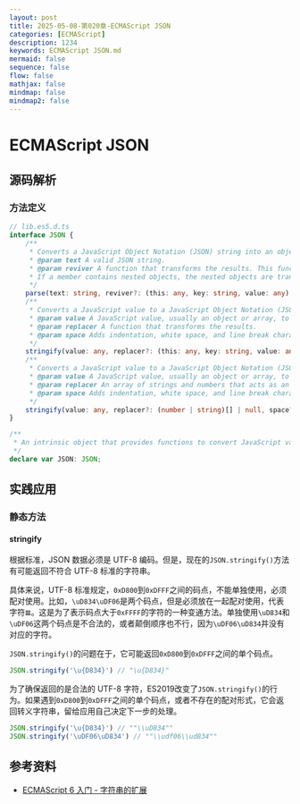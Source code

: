 ```yaml
---
layout: post
title: 2025-05-08-第020章-ECMAScript JSON
categories: [ECMAScript]
description: 1234
keywords: ECMAScript JSON.md
mermaid: false
sequence: false
flow: false
mathjax: false
mindmap: false
mindmap2: false
---
```

# ECMAScript JSON

## 源码解析

### 方法定义

```ts
// lib.es5.d.ts
interface JSON {
    /**
     * Converts a JavaScript Object Notation (JSON) string into an object.
     * @param text A valid JSON string.
     * @param reviver A function that transforms the results. This function is called for each member of the object.
     * If a member contains nested objects, the nested objects are transformed before the parent object is.
     */
    parse(text: string, reviver?: (this: any, key: string, value: any) => any): any;
    /**
     * Converts a JavaScript value to a JavaScript Object Notation (JSON) string.
     * @param value A JavaScript value, usually an object or array, to be converted.
     * @param replacer A function that transforms the results.
     * @param space Adds indentation, white space, and line break characters to the return-value JSON text to make it easier to read.
     */
    stringify(value: any, replacer?: (this: any, key: string, value: any) => any, space?: string | number): string;
    /**
     * Converts a JavaScript value to a JavaScript Object Notation (JSON) string.
     * @param value A JavaScript value, usually an object or array, to be converted.
     * @param replacer An array of strings and numbers that acts as an approved list for selecting the object properties that will be stringified.
     * @param space Adds indentation, white space, and line break characters to the return-value JSON text to make it easier to read.
     */
    stringify(value: any, replacer?: (number | string)[] | null, space?: string | number): string;
}

/**
 * An intrinsic object that provides functions to convert JavaScript values to and from the JavaScript Object Notation (JSON) format.
 */
declare var JSON: JSON;
```



## 实践应用

### 静态方法

#### stringify

根据标准，JSON 数据必须是 UTF-8 编码。但是，现在的`JSON.stringify()`方法有可能返回不符合 UTF-8 标准的字符串。

具体来说，UTF-8 标准规定，`0xD800`到`0xDFFF`之间的码点，不能单独使用，必须配对使用。比如，`\uD834\uDF06`是两个码点，但是必须放在一起配对使用，代表字符`𝌆`。这是为了表示码点大于`0xFFFF`的字符的一种变通方法。单独使用`\uD834`和`\uDF06`这两个码点是不合法的，或者颠倒顺序也不行，因为`\uDF06\uD834`并没有对应的字符。



`JSON.stringify()`的问题在于，它可能返回`0xD800`到`0xDFFF`之间的单个码点。

```javascript
JSON.stringify('\u{D834}') // "\u{D834}"
```



为了确保返回的是合法的 UTF-8 字符，ES2019改变了`JSON.stringify()`的行为。如果遇到`0xD800`到`0xDFFF`之间的单个码点，或者不存在的配对形式，它会返回转义字符串，留给应用自己决定下一步的处理。

```javascript
JSON.stringify('\u{D834}') // ""\\uD834""
JSON.stringify('\uDF06\uD834') // ""\\udf06\\ud834""
```



## 参考资料

- [ECMAScript 6 入门 - 字符串的扩展](https://es6.ruanyifeng.com/#docs/string)
